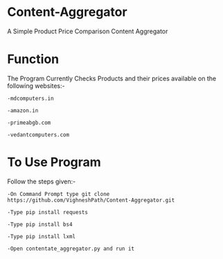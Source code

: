 # Content-Aggregator
A Simple Product Price Comparison Content Aggregator

# Function
The Program Currently Checks Products and their prices available on the following websites:-

    -mdcomputers.in
  
    -amazon.in
  
    -primeabgb.com
  
    -vedantcomputers.com
 
 # To Use Program
 Follow the steps given:-
 
    -On Command Prompt type git clone https://github.com/VighneshPath/Content-Aggregator.git
  
    -Type pip install requests
  
    -Type pip install bs4
  
    -Type pip install lxml
  
    -Open contentate_aggregator.py and run it
 
